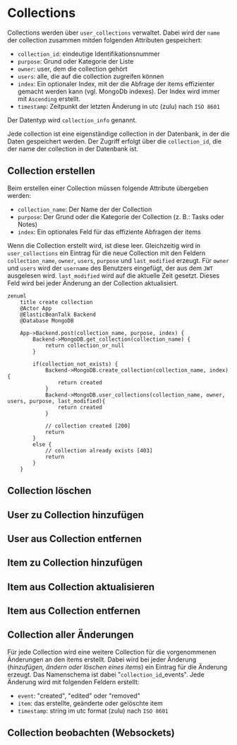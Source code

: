 # Collections
Collections werden über `user_collections` verwaltet. Dabei wird der `name` der collection zusammen mitden folgenden Attributen gespeichert:
- `collection_id`: eindeutige Identifikationsnummer
- `purpose`: Grund oder Kategorie der Liste
- `owner`: user, dem die collection gehört
- `users`: alle, die auf die collection zugreifen können
- `index`: Ein optionaler Index, mit der die Abfrage der items effizienter gemacht werden kann (vgl. MongoDb indexes). Der Index wird immer mit `Ascending` erstellt.
- `timestamp`: Zeitpunkt der letzten Änderung in utc (zulu) nach `ISO 8601`

Der Datentyp wird `collection_info` genannt.

Jede collection ist eine eigenständige collection in der Datenbank, in der die Daten gespeichert werden. Der Zugriff erfolgt über die `collection_id`, die der name der collection in der Datenbank ist. 


## Collection erstellen
Beim erstellen einer Collection müssen folgende Attribute übergeben werden:
- `collection_name`: Der Name der der Collection
- `purpose`: Der Grund oder die Kategorie der Collection (z. B.: Tasks oder Notes)
- `index`: Ein optionales Feld für das effiziente Abfragen der items

Wenn die Collection erstellt wird, ist diese leer. Gleichzeitig wird in `user_collections` ein Eintrag für die neue Collection mit den Feldern `collection_name`, `owner`, `users`, `purpose` und `last_modified` erzeugt. Für `owner` und `users` wird der `username` des Benutzers eingefügt, der aus dem `JWT` ausgelesen wird. `last_modified` wird auf die aktuelle Zeit gesetzt. Dieses Feld wird bei jeder Änderung an der Collection aktualisiert.

```mermaid
zenuml
    title create collection
    @Actor App
    @ElasticBeanTalk Backend
    @Database MongoDB

    App->Backend.post(collection_name, purpose, index) {
        Backend->MongoDB.get_collection(collection_name) {
            return collection_or_null
        }

        if(collection_not_exists) {
            Backend->MongoDB.create_collection(collection_name, index){
                return created
            }
            Backend->MongoDB.user_collections(collection_name, owner, users, purpose, last_modified){
                return created
            }

            // collection created [200]
            return
        }
        else {
            // collection already exists [403]
            return 
        }
    }
```
## Collection löschen

## User zu Collection hinzufügen

## User aus Collection entfernen

## Item zu Collection hinzufügen

## Item aus Collection aktualisieren

## Item aus Collection entfernen


## Collection aller Änderungen
Für jede Collection wird eine weitere Collection für die vorgenommenen Änderungen an den items erstellt. Dabei wird bei jeder Änderung (*hinzufügen, ändern oder löschen eines items*) ein Eintrag für die Änderung erzeugt. Das Namenschema ist dabei "`collection_id`_events". Jede Änderung wird mit folgenden Feldern erstellt:
- `event`: "created", "edited" oder "removed"
- `item`: das erstellte, geänderte oder gelöschte item
- `timestamp`: string im utc format (zulu) nach `ISO 8601`

## Collection beobachten (Websockets)